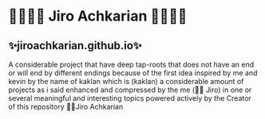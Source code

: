 # 💪🏼💪🏼 Jiro Achkarian 💪🏼💪🏼
## ✨jiroachkarian.github.io✨
A considerable project that have deep tap-roots that does not have an end or will end by different endings because of the first idea inspired by me and kevin by the name of kaklan which is (kaklan) a considerable amount of projects as i said enhanced and compressed by the me (💪🏼 Jiro) in one or several meaningful and interesting topics powered actively by the Creator of this repository 💪🏼Jiro Achkarian
